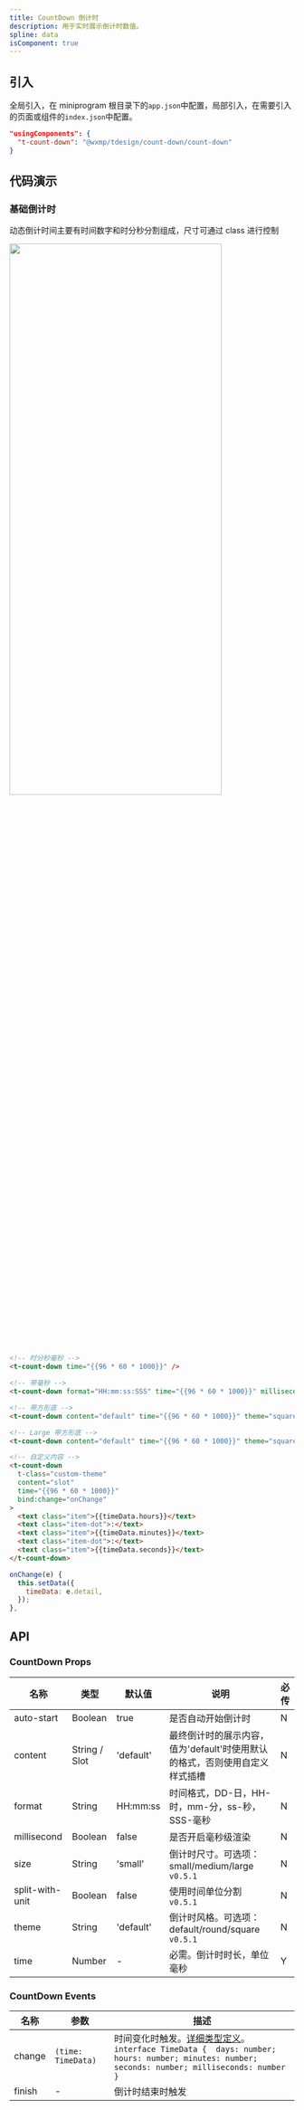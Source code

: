 ```yaml
---
title: CountDown 倒计时
description: 用于实时展示倒计时数值。
spline: data
isComponent: true
---
```


## 引入

全局引入，在 miniprogram 根目录下的`app.json`中配置，局部引入，在需要引入的页面或组件的`index.json`中配置。

```json
"usingComponents": {
  "t-count-down": "@wxmp/tdesign/count-down/count-down"
}
```

## 代码演示

### 基础倒计时

动态倒计时间主要有时间数字和时分秒分割组成，尺寸可通过 class 进行控制

<img src="https://tdesign.gtimg.com/miniprogram/readme/countdown.png" width="375px" height="50%">

```html
<!-- 时分秒毫秒 -->
<t-count-down time="{{96 * 60 * 1000}}" />

<!-- 带毫秒 -->
<t-count-down format="HH:mm:ss:SSS" time="{{96 * 60 * 1000}}" millisecond />

<!-- 带方形底 -->
<t-count-down content="default" time="{{96 * 60 * 1000}}" theme="square" />

<!-- Large 带方形底 -->
<t-count-down content="default" time="{{96 * 60 * 1000}}" theme="square" size="large" />

<!-- 自定义内容 -->
<t-count-down
  t-class="custom-theme"
  content="slot"
  time="{{96 * 60 * 1000}}"
  bind:change="onChange"
>
  <text class="item">{{timeData.hours}}</text>
  <text class="item-dot">:</text>
  <text class="item">{{timeData.minutes}}</text>
  <text class="item-dot">:</text>
  <text class="item">{{timeData.seconds}}</text>
</t-count-down>
```

```js
onChange(e) {
  this.setData({
    timeData: e.detail,
  });
},
```

## API
### CountDown Props

名称 | 类型 | 默认值 | 说明 | 必传
-- | -- | -- | -- | --
auto-start | Boolean | true | 是否自动开始倒计时 | N
content | String / Slot | 'default' | 最终倒计时的展示内容，值为'default'时使用默认的格式，否则使用自定义样式插槽 | N
format | String | HH:mm:ss | 时间格式，DD-日，HH-时，mm-分，ss-秒，SSS-毫秒 | N
millisecond | Boolean | false | 是否开启毫秒级渲染 | N
size | String | 'small' | 倒计时尺寸。可选项：small/medium/large `v0.5.1` | N
split-with-unit | Boolean | false | 使用时间单位分割 `v0.5.1` | N
theme | String | 'default' | 倒计时风格。可选项：default/round/square `v0.5.1` | N
time | Number | - | 必需。倒计时时长，单位毫秒 | Y

### CountDown Events

名称 | 参数 | 描述
-- | -- | --
change | `(time: TimeData)` | 时间变化时触发。[详细类型定义](https://github.com/Tencent/tdesign-miniprogram/tree/develop/src/count-down/type.ts)。<br/>`interface TimeData {  days: number; hours: number; minutes: number; seconds: number; milliseconds: number }`<br/>
finish | - | 倒计时结束时触发
